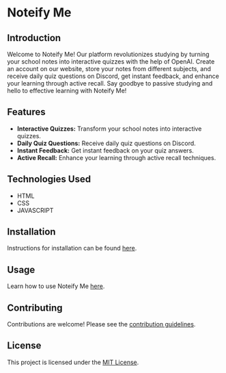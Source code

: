 # Noteify Me

## Introduction

Welcome to Noteify Me! Our platform revolutionizes studying by turning your school notes into interactive quizzes with the help of OpenAI. Create an account on our website, store your notes from different subjects, and receive daily quiz questions on Discord, get instant feedback, and enhance your learning through active recall. Say goodbye to passive studying and hello to effective learning with Noteify Me!

## Features

- **Interactive Quizzes:** Transform your school notes into interactive quizzes.
- **Daily Quiz Questions:** Receive daily quiz questions on Discord.
- **Instant Feedback:** Get instant feedback on your quiz answers.
- **Active Recall:** Enhance your learning through active recall techniques.

## Technologies Used
* HTML
* CSS
* JAVASCRIPT

## Installation

Instructions for installation can be found [here](#).

## Usage

Learn how to use Noteify Me [here](#).

## Contributing

Contributions are welcome! Please see the [contribution guidelines](CONTRIBUTING.md).

## License

This project is licensed under the [MIT License](LICENSE).
